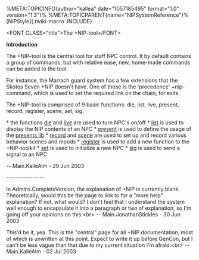 %META:TOPICINFO{author=\"kallea\" date=\"1057185495\" format=\"1.0\"
version=\"1.3\"}% %META:TOPICPARENT{name=\"NIPSystemReference\"}%
[NIPStyle]{.twiki-macro .INCLUDE}

\<FONT CLASS=\"title\"\>The +NIP-tool\</FONT\>

**Introduction**

The +NIP-tool is the central tool for staff NPC control. It by default
contains a group of commands, but with relative ease, new, home-made
commands can be added to the tool.

For instance, the Marrach guard system has a few extensions that the
Skotos Seven +NIP doesn\'t have. One of those is the \'precedence\'
+nip-command, which is used to set the required link on the chain, for
exits.

The +NIP-tool is comprised of 9 basic functions: die, list, live,
present, record, register, scene, set, sig.

\* the functions [die](NIPToolDie) and [live](NIPToolLive) are used to
turn NPC\'s on/off \* [list](NIPToolList) is used to display the NIP
contents of an NPC \* [present](NIPToolPresent) is used to define the
usage of the [presents lib](NIPLibRefPresents) \*
[record](NIPToolRecord) and [scene](NIPToolScene) are used to set up and
record various behavior scenes and moods \* [register](NIPToolRegister)
is used to add a new function to the +NIP-toolkit \* [set](NIPToolSet)
is used to initialize a new NPC \* [sig](NIPToolSig) is used to send a
signal to an NPC

\-- Main.KalleAlm - 29 Jun 2003

\-\-\-\-\-\-\-\-\-\-\-\-\-\-\--

In Admins.CompleteVersion, the explanation of +NIP is currently blank.
Theoretically, would this be the page to link to for a \"more help\"
explanation? If not, what would? I don\'t feel that I understand the
system well enough to encapsulate it into a paragraph or two of
explanation, so I\'m going off your opinions on this.\<br\> \--
Main.JonathanStickles - 30 Jun 2003

This\'d be it, yea. This is the \"central\" page for all +NIP
documentation, most of which is unwritten at this point. Expect to write
it up before GenCon, but I can\'t be less vague than that due to my
current situation I\'m afraid.\<br\> \-- Main.KalleAlm - 02 Jul 2003
